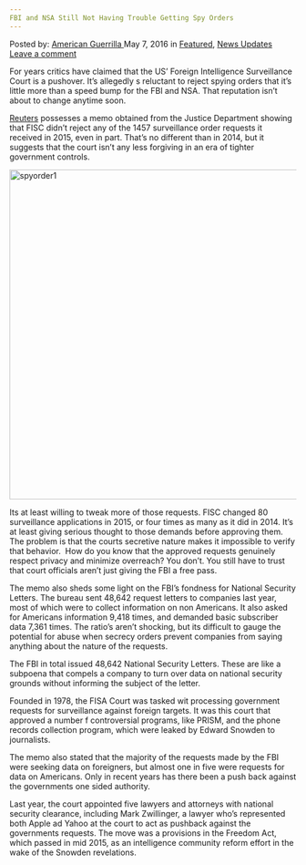 ```yaml
---
FBI and NSA Still Not Having Trouble Getting Spy Orders
---
```

<article class="post-listing post-13978 post type-post status-publish format-standard has-post-thumbnail hentry  tag-nsa tag-orders tag-spy tag-trouble">
    <div class="post-inner">
        <span>Posted by: <a href="https://www.deepdotweb.com/author/americanguerrilla/" title="">American Guerrilla </a></span>
    <span>May 7, 2016</span>
    <span>in <a href="https://www.deepdotweb.com/category/deepdot-news/" rel="category tag">Featured</a>, <a href="https://www.deepdotweb.com/category/news-updates/" rel="category tag">News Updates</a></span>
    <span><a href="https://www.deepdotweb.com/2016/05/07/fbi-nsa-still-not-trouble-getting-spy-orders/#respond">Leave a comment</a></span>
    </p>
    <div class="clear"></div>
    <div class="entry">
    <p>For years critics have claimed that the US&#8217; Foreign Intelligence Surveillance Court is a pushover. It&#8217;s allegedly s reluctant to reject spying orders that it&#8217;s little more than a speed bump for the FBI and NSA. That reputation isn&#8217;t about to change anytime soon.</p>
    <p><a href="http://www.reuters.com/article/us-usa-cybersecurity-surveillance-idUSKCN0XR009">Reuters</a> possesses a memo obtained from the Justice Department showing that FISC didn&#8217;t reject any of the 1457 surveillance order requests it received in 2015, even in part. That&#8217;s no different than in 2014, but it suggests that the court isn&#8217;t any less forgiving in an era of tighter government controls.</p>
    <p><a href="/imgs/2016/05/spyorder1.png"><img class="aligncenter wp-image-13979" src="/imgs/2016/05/spyorder1.png" alt="spyorder1" width="851" height="579" srcset="/imgs/2016/05/spyorder1.png 1410w, /imgs/2016/05/spyorder1-300x204.png 300w, /imgs/2016/05/spyorder1-1024x696.png 1024w" sizes="(max-width: 851px) 100vw, 851px" /></a></p>
    <p>Its at least willing to tweak more of those requests. FISC changed 80 surveillance applications in 2015, or four times as many as it did in 2014. It&#8217;s at least giving serious thought to those demands before approving them. The problem is that the courts secretive nature makes it impossible to verify that behavior.  How do you know that the approved requests genuinely respect privacy and minimize overreach? You don&#8217;t. You still have to trust that court officials aren&#8217;t just giving the FBI a free pass.</p>
    <p>The memo also sheds some light on the FBI&#8217;s fondness for National Security Letters. The bureau sent 48,642 request letters to companies last year, most of which were to collect information on non Americans. It also asked for Americans information 9,418 times, and demanded basic subscriber data 7,361 times. The ratio&#8217;s aren&#8217;t shocking, but its difficult to gauge the potential for abuse when secrecy orders prevent companies from saying anything about the nature of the requests.</p>
    <p>The FBI in total issued 48,642 National Security Letters. These are like a subpoena that compels a company to turn over data on national security grounds without informing the subject of the letter.</p>
    <p>Founded in 1978, the FISA Court was tasked wit processing government requests for surveillance against foreign targets. It was this court that approved a number f controversial programs, like PRISM, and the phone records collection program, which were leaked by Edward Snowden to journalists.</p>
    <p>The memo also stated that the majority of the requests made by the FBI were seeking data on foreigners, but almost one in five were requests for data on Americans. Only in recent years has there been a push back against the governments one sided authority.</p>
    <p>Last year, the court appointed five lawyers and attorneys with national security clearance, including Mark Zwillinger, a lawyer who&#8217;s represented both Apple ad Yahoo at the court to act as pushback against the governments requests. The move was a provisions in the Freedom Act, which passed in mid 2015, as an intelligence community reform effort in the wake of the Snowden revelations.</p>
    </div>
    <span style="display:none"><a href="https://www.deepdotweb.com/tag/nsa/" rel="tag">nsa</a> <a href="https://www.deepdotweb.com/tag/orders/" rel="tag">orders</a> <a href="https://www.deepdotweb.com/tag/spy/" rel="tag">spy</a> <a href="https://www.deepdotweb.com/tag/trouble/" rel="tag">trouble</a></span> <span style="display:none" class="updated">2016-05-07</span>
    <div style="display:none" class="vcard author" itemprop="author" itemscope itemtype="http://schema.org/Person"><strong class="fn" itemprop="name"><a href="https://www.deepdotweb.com/author/americanguerrilla/" title="Posts by American Guerrilla" rel="author">American Guerrilla</a></strong></div>
    </div>
</article>

